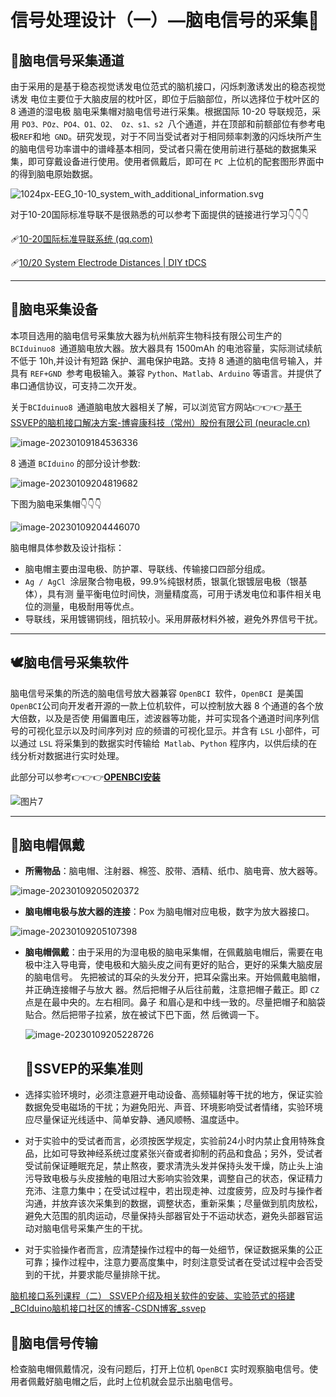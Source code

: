 # 信号处理设计（一）—脑电信号的采集🐣

## 🐼脑电信号采集通道

由于采用的是基于稳态视觉诱发电位范式的脑机接口，闪烁刺激诱发出的稳态视觉诱发 电位主要位于大脑皮层的枕叶区，即位于后脑部位，所以选择位于枕叶区的 8 通道的湿电极 脑电采集帽对脑电信号进行采集。根据国际 10-20 导联规范，采用 `PO3、POz、PO4、O1、O2、 Oz、s1、s2 `八个通道，并在顶部和前额部位有参考电极` REF `和地` GND`。研究发现，对于不同当受试者对于相同频率刺激的闪烁块所产生的脑电信号功率谱中的谱峰基本相同，受试者只需在使用前进行基础的数据集采集，即可穿戴设备进行使用。使用者佩戴后，即可在 `PC `上位机的配套图形界面中的得到脑电原始数据。

![1024px-EEG_10-10_system_with_additional_information.svg](https://cdn.jsdelivr.net/gh/Bu0717/image/img1024px-EEG_10-10_system_with_additional_information.svg.png)

对于10-20国际标准导联不是很熟悉的可以参考下面提供的链接进行学习👇👇👇

🩹[10-20国际标准导联系统 (qq.com)](https://mp.weixin.qq.com/s?__biz=Mzg4MzYzNDgwMQ==&mid=2247508120&idx=1&sn=db8b5067f45ba45b0759e8eb2f89f912&source=41#wechat_redirect)

🩹[10/20 System Electrode Distances | DIY tDCS](https://www.diytdcs.com/2012/07/1020-system-electrode-distances/)

***

## 🤺脑电采集设备

本项目选用的脑电信号采集放大器为杭州航弈生物科技有限公司生产的`BCIduinuo8 `通道脑电放大器。放大器具有 1500mAh 的电池容量，实际测试续航不低于 10h,并设计有短路 保护、漏电保护电路。支持 8 通道的脑电信号输入，并具有 `REF+GND `参考电极输入。兼容 `Python`、`Matlab`、`Arduino` 等语言。并提供了串口通信协议，可支持二次开发。

关于`BCIduinuo8 `通道脑电放大器相关了解，可以浏览官方网站👉👉👉[基于SSVEP的脑机接口解决方案-博睿康科技（常州）股份有限公司 (neuracle.cn)](http://www.neuracle.cn/newsinfo/311770.html)

![image-20230109184536336](https://cdn.jsdelivr.net/gh/Bu0717/image/imgimage-20230109184536336.png)

8 通道 `BCIduino` 的部分设计参数:

![image-20230109204819682](https://cdn.jsdelivr.net/gh/Bu0717/image/imgimage-20230109204819682.png)

下图为脑电采集帽👇👇👇

![image-20230109204446070](https://cdn.jsdelivr.net/gh/Bu0717/image/imgimage-20230109204446070.png)

脑电帽具体参数及设计指标：

* 脑电帽主要由湿电极、防护罩、导联线、传输接口四部分组成。
* `Ag / AgCl `涂层聚合物电极，99.9%纯银材质，银氯化银镀层电极（银基体），具有测 量平衡电位时间快，测量精度高，可用于诱发电位和事件相关电位的测量，电极耐用等优点。
* 导联线，采用镀锡铜线，阻抗较小。采用屏蔽材料外被，避免外界信号干扰。

***

##  🕊️脑电信号采集软件

脑电信号采集的所选的脑电信号放大器兼容 `OpenBCI `软件，`OpenBCI `是美国` OpenBCI `公司向开发者开源的一款上位机软件，可以控制放大器 8 个通道的各个放大倍数，以及是否使 用偏置电压，滤波器等功能，并可实现各个通道时间序列信号的可视化显示以及时间序列对 应的频谱的可视化显示。并含有 `LSL` 小部件，可以通过 `LSL` 将采集到的数据实时传输给` Matlab`、`Python` 程序内，以供后续的在线分析对数据进行实时处理。

此部分可以参考👉👉👉[**OPENBCI安装**](https://github.com/AI-Tianlong/SSVEP-BCI-OpenBCI/blob/main/docs/OPENBCI安装.md)

![图片7](https://cdn.jsdelivr.net/gh/Bu0717/image/img%E5%9B%BE%E7%89%877.png)

***

## 🧐脑电帽佩戴

* **所需物品**：脑电帽、注射器、棉签、胶带、酒精、纸巾、脑电膏、放大器等。

![image-20230109205020372](https://cdn.jsdelivr.net/gh/Bu0717/image/imgimage-20230109205020372.png)

* **脑电帽电极与放大器的连接**：Pox 为脑电帽对应电极，数字为放大器接口。

![image-20230109205107398](https://cdn.jsdelivr.net/gh/Bu0717/image/imgimage-20230109205107398.png)

* **脑电帽佩戴**：由于采用的为湿电极的脑电采集帽，在佩戴脑电帽后，需要在电极中注入导电膏，使电极和大脑头皮之间有更好的贴合，更好的采集大脑皮层的脑电信号。 先把被试的耳朵的头发分开，把耳朵露出来。开始佩戴电脑帽，并正确连接帽子与放大 器。然后把帽子从后往前戴，注意把帽子戴正。即 `CZ `点是在最中央的。左右相同。鼻子 和眉心是和中线一致的。尽量把帽子和脑袋贴合。然后把带子拉紧，放在被试下巴下面，然 后微调一下。

  ![image-20230109205228726](https://cdn.jsdelivr.net/gh/Bu0717/image/imgimage-20230109205228726.png)
  
  ## 🐢SSVEP的采集准则

* 选择实验环境时，必须注意避开电动设备、高频辐射等干扰的地方，保证实验数据免受电磁场的干扰；为避免阳光、声音、环境影响受试者情绪，实验环境应尽量保证光线适中、简单安静、通风顺畅、温度适中。

* 对于实验中的受试者而言，必须按医学规定，实验前24小时内禁止食用特殊食品，比如可导致神经系统过度紧张兴奋或者抑制的药品和食品；另外，受试者受试前保证睡眠充足，禁止熬夜，要求清洗头发并保持头发干燥，防止头上油污导致电极与头皮接触的电阻过大影响实验效果，调整自己的状态，保证精力充沛、注意力集中；在受试过程中，若出现走神、过度疲劳，应及时与操作者沟通，并放弃该次采集到的数据，调整状态，重新采集；尽量做到肌肉放松，避免大范围的肌肉运动，尽量保持头部器官处于不运动状态，避免头部器官运动对脑电信号采集产生的干扰。

* 对于实验操作者而言，应清楚操作过程中的每一处细节，保证数据采集的公正可靠；操作过程中，注意力要高度集中，时刻注意受试者在受试过程中会否受到的干扰，并要求能尽量排除干扰。

[脑机接口系列课程（二） SSVEP介绍及相关软件的安装、实验范式的搭建_BCIduino脑机接口社区的博客-CSDN博客_ssvep](https://blog.csdn.net/nvsirgn/article/details/90902100)

## 👻脑电信号传输

检查脑电帽佩戴情况，没有问题后，打开上位机 `OpenBCI` 实时观察脑电信号。使用者佩戴好脑电帽之后，此时上位机就会显示出脑电信号。
